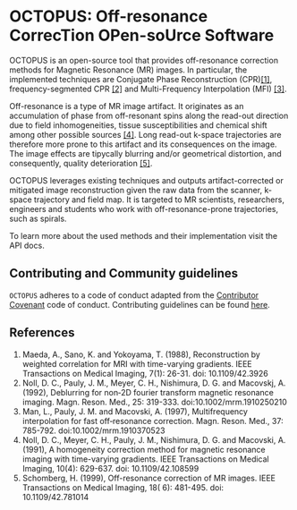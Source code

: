 # OCTOPUS: Off-resonance CorrecTion OPen-soUrce Software
OCTOPUS is an open-source tool that provides off-resonance correction  methods for  Magnetic Resonance (MR) images. In particular, the implemented techniques are Conjugate Phase Reconstruction (CPR)[[1]](#references), frequency-segmented CPR [[2]](#references) and Multi-Frequency Interpolation (MFI) [[3]](#references).

Off-resonance is a type of MR image artifact. It originates as an accumulation of phase from off-resonant spins along the read-out direction due to field inhomogeneities, tissue susceptibilities and chemical shift among other possible sources [[4]](#references). Long read-out k-space trajectories are therefore more prone to this artifact and its consequences on the image. The image effects are tipycally blurring and/or geometrical distortion, and consequently, quality deterioration [[5]](#references).

OCTOPUS leverages existing techniques and outputs artifact-corrected or mitigated image reconstruction given the raw data from the scanner, k-space trajectory and field map. It is targeted to MR scientists, researchers, engineers and students who work with off-resonance-prone trajectories, such as spirals.

To learn more about the used methods and their implementation visit the API docs.

## Contributing and Community guidelines
`OCTOPUS` adheres to a code of conduct adapted from the [Contributor Covenant] code of conduct.
Contributing guidelines can be found [here][contrib-guidelines].

## References
1. Maeda, A., Sano, K. and Yokoyama, T. (1988), Reconstruction by weighted correlation for MRI with time-varying gradients. IEEE Transactions on Medical Imaging, 7(1): 26-31. doi: 10.1109/42.3926
2. Noll, D. C., Pauly, J. M., Meyer, C. H., Nishimura, D. G. and Macovskj, A. (1992), Deblurring for non‐2D fourier transform magnetic resonance imaging. Magn. Reson. Med., 25: 319-333. doi:10.1002/mrm.1910250210
3. Man, L., Pauly, J. M. and Macovski, A. (1997), Multifrequency interpolation for fast off‐resonance correction. Magn. Reson. Med., 37: 785-792. doi:10.1002/mrm.1910370523
4. Noll, D. C., Meyer, C. H., Pauly, J. M., Nishimura, D. G. and Macovski, A. (1991), A homogeneity correction method for magnetic resonance imaging with time-varying gradients. IEEE Transactions on Medical Imaging, 10(4): 629-637. doi: 10.1109/42.108599
5. Schomberg, H. (1999), Off-resonance correction of MR images. IEEE Transactions on Medical Imaging, 18( 6): 481-495. doi: 10.1109/42.781014

[api-docs]: https://pypulseq.readthedocs.io/en/latest
[Bruker]: https://github.com/pulseq/bruker_interpreter
[Contributor Covenant]: http://contributor-covenant.org
[contrib-guidelines]: https://github.com/imr-framework/OCTOPUS/blob/master/CONTRIBUTING.md
[GE]: https://toppemri.github.io
[google-colab]: https://colab.research.google.com/
[installation]: #installation
[lightning-start]: #lightning-start----pypulseq-in-your-browser
[notebook-examples]: https://github.com/imr-framework/pypulseq/tree/master/pypulseq/seq_examples/notebooks
[Pulseq specification]: https://pulseq.github.io/specification.pdf
[scholar-citations]: https://scholar.google.com/scholar?oi=bibs&hl=en&cites=16703093871665262997
[script-examples]: https://github.com/imr-framework/pypulseq/tree/master/pypulseq/seq_examples/script